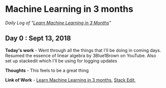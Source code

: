 # Machine Learning in 3 months

*Daily Log of "[Learn Machine Learning in 3 Months](https://www.youtube.com/watch?v=Cr6VqTRO1v0&feature=youtu.be)"*

## Day 0 : Sept 13, 2018
**Today's work** - Went through all the things that I'll be doing in coming days. Resumed the essence of linear algebra by 3Blue1Brown on YouTube.  Also set up stackedit which I'll be using for logging updates

**Thoughts** - This feels to be a great thing

**Link of Work** - [Learn Machine Learning in 3 months](https://www.youtube.com/watch?v=Cr6VqTRO1v0&feature=youtu.be), [Stack Edit](https://stackedit.io/), 
<!--stackedit_data:
eyJoaXN0b3J5IjpbLTE5MDc0MDMzMDYsLTc2ODMwODIzOSw4Nz
c3NTE1NTZdfQ==
-->